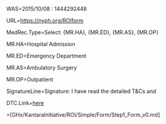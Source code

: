 WAS=2015/10/08 : 1444292448



URL=https://nyph.org/ROIform


MedRec.Type=Select: {MR.HA}, {MR.ED}, {MR.AS}, {MR.OP}

MR.HA=Hospital Admission

MR.ED=Emergency Department

MR.AS=Ambulatory Surgery

MR.OP=Outpatient

SignatureLine=Signature: 		I have read the detailed T&Cs and

DTC.Link=<a href="http://nyp.org/SomeURL">here</a>

=[GHx/KantaraInitiative/ROI/Simple/Form/Step1_Form_v0.md]